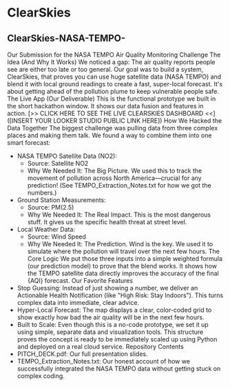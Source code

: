 # ClearSkies

## ClearSkies-NASA-TEMPO-

 
   Our Submission for the NASA TEMPO Air Quality Monitoring Challenge
The Idea (And Why It Works)
We noticed a gap: The air quality reports people see are either too late or too general. Our goal was to build a system, ClearSkies, that proves you can use huge satellite data (NASA TEMPO) and blend it with local ground readings to create a fast, super-local forecast.
It's about getting ahead of the pollution plume to keep vulnerable people safe.
The Live App (Our Deliverable)
This is the functional prototype we built in the short hackathon window. It shows our data fusion and features in action.
[>> CLICK HERE TO SEE THE LIVE CLEARSKIES DASHBOARD <<]([INSERT YOUR LOOKER STUDIO PUBLIC LINK HERE])
How We Hacked the Data Together
The biggest challenge was pulling data from three complex places and making them talk. We found a way to combine them into one smart forecast:
 * NASA TEMPO Satellite Data (NO2):
   * Source: Satellite NO2
   * Why We Needed It: The Big Picture. We used this to track the movement of pollution across North America—crucial for any prediction! (See TEMPO_Extraction_Notes.txt for how we got the numbers.)
 * Ground Station Measurements:
   * Source: PM(2.5)
   * Why We Needed It: The Real Impact. This is the most dangerous stuff. It gives us the specific health threat at street level.
 * Local Weather Data:
   * Source: Wind Speed
   * Why We Needed It: The Prediction. Wind is the key. We used it to simulate where the pollution will travel over the next few hours.
The Core Logic
We put those three inputs into a simple weighted formula (our prediction model) to prove that the blend works. It shows how the TEMPO satellite data directly improves the accuracy of the final {AQI} forecast.
Our Favorite Features
 * Stop Guessing: Instead of just showing a number, we deliver an Actionable Health Notification (like "High Risk: Stay Indoors"). This turns complex data into immediate, clear advice.
 * Hyper-Local Forecast: The map displays a clear, color-coded grid to show exactly how bad the air quality will be in the next few hours.
 * Built to Scale: Even though this is a no-code prototype, we set it up using simple, separate data and visualization tools. This structure proves the concept is ready to be immediately scaled up using Python and deployed on a real cloud service.
Repository Contents
 * PITCH_DECK.pdf: Our full presentation slides.
 * TEMPO_Extraction_Notes.txt: Our honest account of how we successfully integrated the NASA TEMPO data without getting stuck on complex coding.
